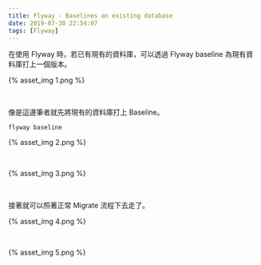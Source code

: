 ```yaml
---
title: Flyway - Baselines an existing database
date: 2019-07-30 22:54:07
tags: [Flyway]
---
```


在使用 Flyway 時，若已有現有的資料庫，可以透過 Flyway baseline 為現有資料庫打上一個版本。  

<!-- More -->

{% asset_img 1.png %}

</br>


像是這邊筆者就先將現有的資料庫打上 Baseline。 

    flyway baseline

{% asset_img 2.png %}

</br>


{% asset_img 3.png %}

</br>


接著就可以照著正常 Migrate 流程下去走了。  

{% asset_img 4.png %}

</br>


{% asset_img 5.png %}
